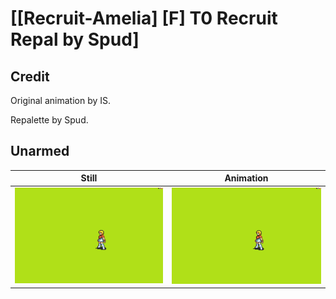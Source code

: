 # [\[Recruit-Amelia\] \[F\] T0 Recruit Repal by Spud]

## Credit

Original animation by IS.

Repalette by Spud.
	
## Unarmed

| Still | Animation |
| :---: | :-------: |
| ![Unarmed still](./Unarmed_000.png) | ![Unarmed animation](./Unarmed.gif) |
